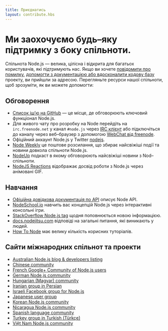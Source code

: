 ```yaml
---
title: Приєднатись
layout: contribute.hbs
---
```


# Ми заохочуємо будь–яку підтримку з боку спільноти.

Спільнота Node.js — велика, цілісна і відкрита для багатьох користувачів, які підтримують нас. Якщо ви хочете [повідомити про помилку](https://github.com/nodejs/node/issues), [допомогти з документацією або вдосконалити кодову базу](/en/get-involved/contribute/) проекту, ви прийшли за адресою. Перегляньте ресурси нашої спільноти, щоб зрозуміти, як ви можете допомогти:


## Обговорення

- [Список іш’ю на GitHub](https://github.com/nodejs/node/issues) — це місце, де обговорюють ключовий функціонал Node.js.
- Для живого чату про розробку на Node перейдіть на `irc.freenode.net` у канал `#node.js` через [IRC клієнт](http://en.wikipedia.org/wiki/Comparison_of_Internet_Relay_Chat_clients) або підключіться до каналу через веб–браузер з допомогою [ WebChat від freenode](http://webchat.freenode.net/?channels=node.js).
- Офіційний аккаунт Node.js у Twitter [nodejs](https://twitter.com/nodejs).
- [Node Weekly](http://nodeweekly.com) це поштове розсилання, що збирає найсвіжіші події та новини довкола спільноти Node.js.
- [NodeUp](http://nodeup.com) подкаст в якому обговорюють найсвіжіші новини з Nod–спільноти.
- [NodeJS Reactions](http://nodejsreactions.tumblr.com) відображає досвід роботи з Node.js через анімовані GIF.


## Навчання

- [Офіційна довідкова документація по API](/api) описує Node API.
- [NodeSchool.io](http://nodeschool.io) навчить вас концепцій Node.js через інтерактивні консольні ігри.
- [StackOverflow Node.js tag](http://stackoverflow.com/questions/tagged/node.js) щодня поповнюється новою інформацією.
- [docs.nodejitsu.com](http://docs.nodejitsu.com/) відповіді на загальні питання, які виникають у людей.
- [How To Node](http://howtonode.org/) має велику кількість корисних туторіалів.


## Сайти міжнародних спільнот та проекти

- [Australian Node.js blog &amp; developers listing](http://nodejs.org.au/)
- [Chinese community](http://cnodejs.org)
- [French Google+ Community of Node.js users](https://plus.google.com/communities/113346206415381691435)
- [German Node.js community](http://nodecode.de)
- [Hungarian (Magyar) community](http://nodehun.blogspot.com/)
- [Iranian group in Persian](http://nodejs.ir)
- [Israeli Facebook group for Node.js](https://www.facebook.com/groups/node.il/)
- [Japanese user group](http://nodejs.jp/)
- [Korean Node.js community](http://nodejs.github.io/nodejs-ko/)
- [Nicaragua Node.js community](http://nodenica.com/)
- [Spanish language community](http://nodehispano.com)
- [Turkey group in Turkish (Türkçe)](http://node.ist/)
- [Việt Nam Node.js community](http://nodejs.vn)
